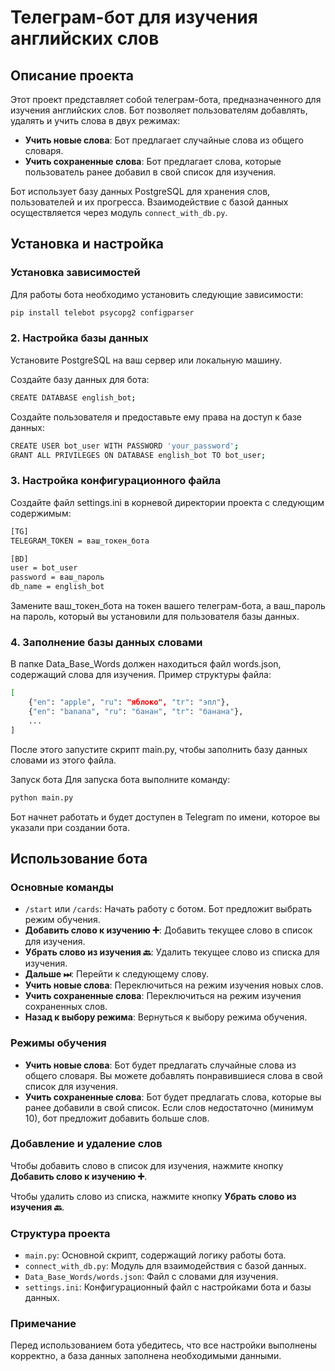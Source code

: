 # Телеграм-бот для изучения английских слов

## Описание проекта

Этот проект представляет собой телеграм-бота, предназначенного для изучения английских слов. Бот позволяет пользователям добавлять, удалять и учить слова в двух режимах:

- **Учить новые слова**: Бот предлагает случайные слова из общего словаря.
- **Учить сохраненные слова**: Бот предлагает слова, которые пользователь ранее добавил в свой список для изучения.

Бот использует базу данных PostgreSQL для хранения слов, пользователей и их прогресса. Взаимодействие с базой данных осуществляется через модуль `connect_with_db.py`.

## Установка и настройка

### Установка зависимостей

Для работы бота необходимо установить следующие зависимости:

```bash
pip install telebot psycopg2 configparser
```
### 2. Настройка базы данных
Установите PostgreSQL на ваш сервер или локальную машину.

Создайте базу данных для бота:
```bash
CREATE DATABASE english_bot;
```
Создайте пользователя и предоставьте ему права на доступ к базе данных:
```bash
CREATE USER bot_user WITH PASSWORD 'your_password';
GRANT ALL PRIVILEGES ON DATABASE english_bot TO bot_user;
```
### 3. Настройка конфигурационного файла
Создайте файл settings.ini в корневой директории проекта с следующим содержимым:
```bash
[TG]
TELEGRAM_TOKEN = ваш_токен_бота

[BD]
user = bot_user
password = ваш_пароль
db_name = english_bot
```
Замените ваш_токен_бота на токен вашего телеграм-бота, а ваш_пароль на пароль, который вы установили для пользователя базы данных.

### 4. Заполнение базы данных словами
В папке Data_Base_Words должен находиться файл words.json, содержащий слова для изучения. Пример структуры файла:
```bash
[
    {"en": "apple", "ru": "яблоко", "tr": "эпл"},
    {"en": "banana", "ru": "банан", "tr": "банана"},
    ...
]
```
После этого запустите скрипт main.py, чтобы заполнить базу данных словами из этого файла.

Запуск бота
Для запуска бота выполните команду:
```bash
python main.py
```
Бот начнет работать и будет доступен в Telegram по имени, которое вы указали при создании бота.

## Использование бота

### Основные команды

- `/start` или `/cards`: Начать работу с ботом. Бот предложит выбрать режим обучения.
- **Добавить слово к изучению ➕**: Добавить текущее слово в список для изучения.
- **Убрать слово из изучения 🔙**: Удалить текущее слово из списка для изучения.
- **Дальше ⏭**: Перейти к следующему слову.
- **Учить новые слова**: Переключиться на режим изучения новых слов.
- **Учить сохраненные слова**: Переключиться на режим изучения сохраненных слов.
- **Назад к выбору режима**: Вернуться к выбору режима обучения.

### Режимы обучения

- **Учить новые слова**: Бот будет предлагать случайные слова из общего словаря. Вы можете добавлять понравившиеся слова в свой список для изучения.
- **Учить сохраненные слова**: Бот будет предлагать слова, которые вы ранее добавили в свой список. Если слов недостаточно (минимум 10), бот предложит добавить больше слов.

### Добавление и удаление слов

Чтобы добавить слово в список для изучения, нажмите кнопку **Добавить слово к изучению ➕**.

Чтобы удалить слово из списка, нажмите кнопку **Убрать слово из изучения 🔙**.

### Структура проекта

- `main.py`: Основной скрипт, содержащий логику работы бота.
- `connect_with_db.py`: Модуль для взаимодействия с базой данных.
- `Data_Base_Words/words.json`: Файл с словами для изучения.
- `settings.ini`: Конфигурационный файл с настройками бота и базы данных.

### Примечание

Перед использованием бота убедитесь, что все настройки выполнены корректно, а база данных заполнена необходимыми данными.
